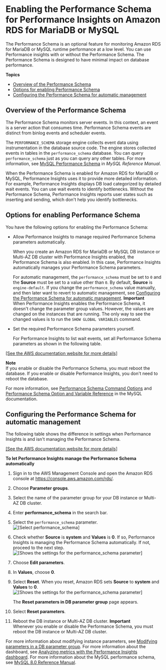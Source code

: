 # Enabling the Performance Schema for Performance Insights on Amazon RDS for MariaDB or MySQL<a name="USER_PerfInsights.EnableMySQL"></a>

The Performance Schema is an optional feature for monitoring Amazon RDS for MariaDB or MySQL runtime performance at a low level\. You can use Performance insights with or without the Performance Schema\. The Performance Schema is designed to have minimal impact on database performance\.

**Topics**
+ [Overview of the Performance Schema](#USER_PerfInsights.EnableMySQL.overview)
+ [Options for enabling Performance Schema](#USER_PerfInsights.EnableMySQL.options)
+ [Configuring the Performance Schema for automatic management](#USER_PerfInsights.EnableMySQL.RDS)

## Overview of the Performance Schema<a name="USER_PerfInsights.EnableMySQL.overview"></a>

The Performance Schema monitors server events\. In this context, an event is a server action that consumes time\. Performance Schema events are distinct from binlog events and scheduler events\. 

The `PERFORMANCE_SCHEMA` storage engine collects event data using instrumentation in the database source code\. The engine stores collected events in tables in the `performance_schema` database\. You can query `performance_schema` just as you can query any other tables\. For more information, see [MySQL Performance Schema](https://dev.mysql.com/doc/refman/8.0/en/performance-schema.html) in *MySQL Reference Manual*\.

When the Performance Schema is enabled for Amazon RDS for MariaDB or MySQL, Performance Insights uses it to provide more detailed information\. For example, Performance Insights displays DB load categorized by detailed wait events\. You can use wait events to identify bottlenecks\. Without the Performance Schema, Performance Insights reports user states such as inserting and sending, which don't help you identify bottlenecks\.

## Options for enabling Performance Schema<a name="USER_PerfInsights.EnableMySQL.options"></a>

You have the following options for enabling the Performance Schema:
+ Allow Performance Insights to manage required Performance Schema parameters automatically\.

  When you create an Amazon RDS for MariaDB or MySQL DB instance or Multi\-AZ DB cluster with Performance Insights enabled, the Performance Schema is also enabled\. In this case, Performance Insights automatically manages your Performance Schema parameters\. 

  For automatic management, the `performance_schema` must be set to `0` and the **Source** must be set to a value other than `0`\. By default, **Source** is `engine-default`\. If you change the `performance_schema` value manually, and then later want to revert to automatic management, see [Configuring the Performance Schema for automatic management](#USER_PerfInsights.EnableMySQL.RDS)\.
**Important**  
When Performance Insights enables the Performance Schema, it doesn't change the parameter group values\. However, the values are changed on the instances that are running\. The only way to see the changed values is to run the `SHOW GLOBAL VARIABLES` command\.
+ Set the required Performance Schema parameters yourself\.

  For Performance Insights to list wait events, set all Performance Schema parameters as shown in the following table\.

[\[See the AWS documentation website for more details\]](http://docs.aws.amazon.com/AmazonRDS/latest/UserGuide/USER_PerfInsights.EnableMySQL.html)

**Note**  
If you enable or disable the Performance Schema, you must reboot the database\. If you enable or disable Performance Insights, you don't need to reboot the database\.

For more information, see [Performance Schema Command Options](https://dev.mysql.com/doc/refman/5.6/en/performance-schema-options.html#option_mysqld_performance-schema-consumer-events-stages-current) and [Performance Schema Option and Variable Reference](https://dev.mysql.com/doc/refman/8.0/en/performance-schema-option-variable-reference.html) in the MySQL documentation\.

## Configuring the Performance Schema for automatic management<a name="USER_PerfInsights.EnableMySQL.RDS"></a>

The following table shows the difference in settings when Performance Insights is and isn't managing the Performance Schema\.

[\[See the AWS documentation website for more details\]](http://docs.aws.amazon.com/AmazonRDS/latest/UserGuide/USER_PerfInsights.EnableMySQL.html)

**To let Performance Insights manage the Performance Schema automatically**

1. Sign in to the AWS Management Console and open the Amazon RDS console at [https://console\.aws\.amazon\.com/rds/](https://console.aws.amazon.com/rds/)\.

1. Choose **Parameter groups**\.

1. Select the name of the parameter group for your DB instance or Multi\-AZ DB cluster\.

1. Enter **performance\_schema** in the search bar\.

1. Select the `performance_schema` parameter\.  
![\[Select performance_schema\]](http://docs.aws.amazon.com/AmazonRDS/latest/UserGuide/./images/perf_schema.png)

1. Check whether **Source** is **system** and **Values** is **0**\. If so, Performance Insights is managing the Performance Schema automatically\. If not, proceed to the next step\.  
![\[Shows the settings for the performance_schema parameter\]](http://docs.aws.amazon.com/AmazonRDS/latest/UserGuide/./images/perf_schema_user.png)

1. Choose **Edit parameters**\.

1. In **Values**, choose **0**\.

1. Select **Reset**\. When you reset, Amazon RDS sets **Source** to **system** and **Values** to **0**\.  
![\[Shows the settings for the performance_schema parameter\]](http://docs.aws.amazon.com/AmazonRDS/latest/UserGuide/./images/reset.png)

   The **Reset parameters in DB parameter group** page appears\.

1. Select **Reset parameters**\.

1. Reboot the DB instance or Multi\-AZ DB cluster\.
**Important**  
Whenever you enable or disable the Performance Schema, you must reboot the DB instance or Multi\-AZ DB cluster\.

For more information about modifying instance parameters, see [Modifying parameters in a DB parameter group](USER_WorkingWithDBInstanceParamGroups.md#USER_WorkingWithParamGroups.Modifying)\. For more information about the dashboard, see [Analyzing metrics with the Performance Insights dashboard](USER_PerfInsights.UsingDashboard.md)\. For more information about the MySQL performance schema, see [MySQL 8\.0 Reference Manual](https://dev.mysql.com/doc/refman/8.0/en/performance-schema.html)\.
